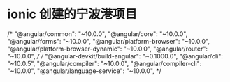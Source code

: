 # ionic 创建的宁波港项目
 /* 
    "@angular/common": "~10.0.0",
    "@angular/core": "~10.0.0",
    "@angular/forms": "~10.0.0",
    "@angular/platform-browser": "~10.0.0",
    "@angular/platform-browser-dynamic": "~10.0.0",
    "@angular/router": "~10.0.0", */
      /*  "@angular-devkit/build-angular": "~0.1000.0",
    "@angular/cli": "~10.0.5",
    "@angular/compiler": "~10.0.0",
    "@angular/compiler-cli": "~10.0.0",
    "@angular/language-service": "~10.0.0", */